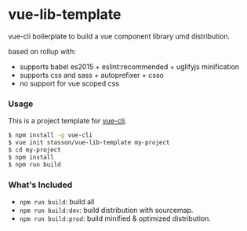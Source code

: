 # vue-lib-template

vue-cli boilerplate to build a vue component library umd distribution.

based on rollup with:
- supports babel es2015 + eslint:recommended + uglifyjs minification
- supports css and sass + autoprefixer + csso 
- no support for vue scoped css 

### Usage

This is a project template for [vue-cli](https://github.com/vuejs/vue-cli).

``` bash
$ npm install -g vue-cli
$ vue init stasson/vue-lib-template my-project
$ cd my-project
$ npm install
$ npm run build
```

### What's Included

- `npm run build`: build all 
- `npm run build:dev`: build distribution with sourcemap.
- `npm run build:prod`: build minified & optimized distribution.

